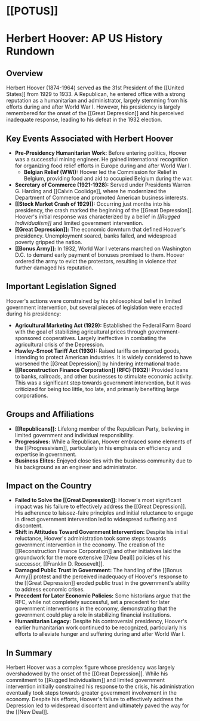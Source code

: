 # [[POTUS]]
# Herbert Hoover: AP US History Rundown

## Overview
Herbert Hoover (1874-1964) served as the 31st President of the [[United States]] from 1929 to 1933. A Republican, he entered office with a strong reputation as a humanitarian and administrator, largely stemming from his efforts during and after World War I. However, his presidency is largely remembered for the onset of the [[Great Depression]] and his perceived inadequate response, leading to his defeat in the 1932 election.

## Key Events Associated with Herbert Hoover

*   **Pre-Presidency Humanitarian Work:** Before entering politics, Hoover was a successful mining engineer. He gained international recognition for organizing food relief efforts in Europe during and after World War I.
    *   **Belgian Relief (WWI):** Hoover led the Commission for Relief in Belgium, providing food and aid to occupied Belgium during the war.
*   **Secretary of Commerce (1921-1928):** Served under Presidents Warren G. Harding and [[Calvin Coolidge]], where he modernized the Department of Commerce and promoted American business interests.
*   **[[Stock Market Crash of 1929]]:** Occurring just months into his presidency, the crash marked the beginning of the [[Great Depression]]. Hoover's initial response was characterized by a belief in *[[Rugged Individualism]]* and limited government intervention.
*   **[[Great Depression]]:** The economic downturn that defined Hoover's presidency. Unemployment soared, banks failed, and widespread poverty gripped the nation.
*   **[[Bonus Army]]:** In 1932, World War I veterans marched on Washington D.C. to demand early payment of bonuses promised to them. Hoover ordered the army to evict the protestors, resulting in violence that further damaged his reputation.

## Important Legislation Signed
Hoover's actions were constrained by his philosophical belief in limited government intervention, but several pieces of legislation were enacted during his presidency:

*   **Agricultural Marketing Act (1929):** Established the Federal Farm Board with the goal of stabilizing agricultural prices through government-sponsored cooperatives. Largely ineffective in combating the agricultural crisis of the Depression.
*   **Hawley-Smoot Tariff Act (1930):** Raised tariffs on imported goods, intending to protect American industries. It is widely considered to have worsened the [[Great Depression]] by hindering international trade.
*   **[[Reconstruction Finance Corporation]] (RFC) (1932):** Provided loans to banks, railroads, and other businesses to stimulate economic activity. This was a significant step towards government intervention, but it was criticized for being too little, too late, and primarily benefiting large corporations.

## Groups and Affiliations

*   **[[Republicans]]:** Lifelong member of the Republican Party, believing in limited government and individual responsibility.
*   **Progressives:** While a Republican, Hoover embraced some elements of the [[Progressivism]], particularly in his emphasis on efficiency and expertise in government.
*   **Business Elites:** Enjoyed close ties with the business community due to his background as an engineer and administrator.

## Impact on the Country

*   **Failed to Solve the [[Great Depression]]:** Hoover's most significant impact was his failure to effectively address the [[Great Depression]]. His adherence to laissez-faire principles and initial reluctance to engage in direct government intervention led to widespread suffering and discontent.
*   **Shift in Attitudes Toward Government Intervention:** Despite his initial reluctance, Hoover's administration took some steps towards government intervention in the economy. The creation of the [[Reconstruction Finance Corporation]] and other initiatives laid the groundwork for the more extensive [[New Deal]] policies of his successor, [[Franklin D. Roosevelt]].
*   **Damaged Public Trust in Government:** The handling of the [[Bonus Army]] protest and the perceived inadequacy of Hoover's response to the [[Great Depression]] eroded public trust in the government's ability to address economic crises.
*   **Precedent for Later Economic Policies:** Some historians argue that the RFC, while not completely successful, set a precedent for later government interventions in the economy, demonstrating that the government could play a role in stabilizing financial institutions.
*   **Humanitarian Legacy:** Despite his controversial presidency, Hoover's earlier humanitarian work continued to be recognized, particularly his efforts to alleviate hunger and suffering during and after World War I.

## In Summary
Herbert Hoover was a complex figure whose presidency was largely overshadowed by the onset of the [[Great Depression]]. While his commitment to [[Rugged Individualism]] and limited government intervention initially constrained his response to the crisis, his administration eventually took steps towards greater government involvement in the economy. Despite his efforts, Hoover's failure to effectively address the Depression led to widespread discontent and ultimately paved the way for the [[New Deal]].
